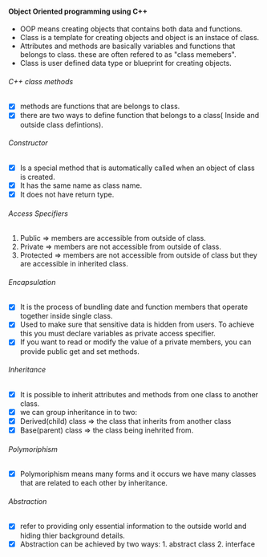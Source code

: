#### Object Oriented programming using C++

* OOP means creating objects that contains both data and functions.
* Class is a template for creating objects and object is an instace of class.
* Attributes and methods are basically variables and functions that belongs to class. these are often refered to as "class memebers".
* Class is user defined data type or blueprint for creating objects.

###### C++ class methods

* [X] methods are functions that are belongs to class.
* [X] there are two ways to define function that belongs to a class( Inside and outside class defintions).

###### Constructor

* [X] Is a special method that is automatically called when an object of class is created.
* [X] It has the same name as class name.
* [X] It does not have return type.

###### Access Specifiers

1. Public => members are accessible from outside of class.
2. Private => members are not accessible from outside of class.
3. Protected => members are not accessible from outside of class but they are accessible in inherited class.

###### Encapsulation

* [X] It is the process of bundling date and function members that operate together inside single class.
* [X] Used to make sure that sensitive data is hidden from users. To achieve this you must declare variables as private access specifier.
* [X] If you want to read or modify the value of a private members, you can provide public get and set methods.

###### Inheritance

* [X] It is possible to inherit attributes and methods from one class to another class.
* [X] we can group inheritance in to two:
* [X] Derived(child) class => the class that inherits from another class
* [X] Base(parent) class => the class being inehrited from.

###### Polymoriphism

* [X] Polymoriphism means many forms and it occurs we have many classes that are related to each other by inheritance.

###### Abstraction

* [X] refer to providing only essential information to the outside world and hiding thier background details.
* [X] Abstraction can be achieved by two ways: 1. abstract class 2. interface
